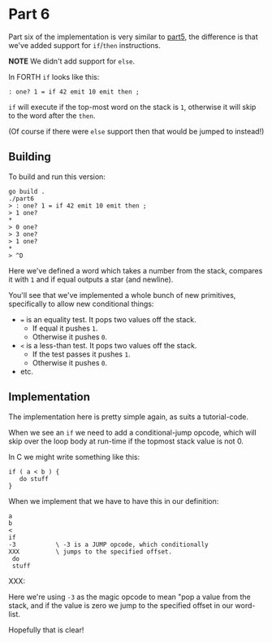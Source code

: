 # Part 6

Part six of the implementation is very similar to [part5](../part5/), the difference is that we've added support for `if`/`then` instructions.

**NOTE** We didn't add support for `else`.

In FORTH `if` looks like this:

```
: one? 1 = if 42 emit 10 emit then ;
```

`if` will execute if the top-most word on the stack is `1`, otherwise it will skip to the word after the `then`.

(Of course if there were `else` support then that would be jumped to instead!)



## Building

To build and run this version:

```
go build .
./part6
> : one? 1 = if 42 emit 10 emit then ;
> 1 one?
*
> 0 one?
> 3 one?
> 1 one?
*
> ^D
```

Here we've defined a word which takes a number from the stack, compares it with `1` and if equal outputs a star (and newline).

You'll see that we've implemented a whole bunch of new primitives, specifically to allow new conditional things:

* `=` is an equality test.  It pops two values off the stack.
  * If equal it pushes `1`.
  * Otherwise it pushes `0`.
* `<` is a less-than test.  It pops two values off the stack.
  * If the test passes it pushes `1`.
  * Otherwise it pushes `0`.
* etc.


## Implementation

The implementation here is pretty simple again, as suits a tutorial-code.

When we see an `if` we need to add a conditional-jump opcode, which will skip over the loop body at run-time if the topmost stack value is not 0.

In C we might write something like this:

    if ( a < b ) {
       do stuff
    }

When we implement that we have to have this in our definition:

    a
    b
    <
    if
    -3           \ -3 is a JUMP opcode, which conditionally
    XXX          \ jumps to the specified offset.
     do
     stuff
  XXX:

Here we're using `-3` as the magic opcode to mean "pop a value from the stack, and if the value is zero we jump to the specified offset in our word-list.

Hopefully that is clear!
